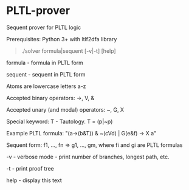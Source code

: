 # PLTL-prover
Sequent prover for PLTL logic

Prerequisites: Python 3+ with ltlf2dfa library

>./solver formula|sequent [-v|-t] [help]

formula - formula in PLTL form

sequent - sequent in PLTL form

Atoms are lowercase letters a-z

Accepted binary operators: ->, V, &

Accepted unary (and modal) operators: ~, G, X

Special keyword: T - Tautology. T = (p|~p)

Example PLTL formula: "(a->(b&T)) & ~(cVd) | G(e&f) -> X a"

Sequent form: f1, ..., fn => g1, ..., gm, where fi and gi are PLTL formulas

-v - verbose mode - print number of branches, longest path, etc.

-t - print proof tree

help - display this text
